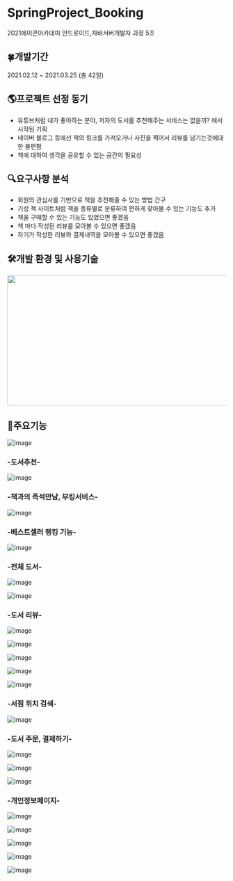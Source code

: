 # SpringProject_Booking
2021에이콘아카데미 안드로이드,자바서버개발자 과정 5조

## 🍀개발기간
2021.02.12 ~ 2021.03.25 (총 42일) 

## 🌎프로젝트 선정 동기
- 유튜브처럼 내가 좋아하는 분야, 저자의 도서를 추천해주는 서비스는 없을까? 에서 시작된 기획
- 네이버 블로그 등에선 책의 링크를 가져오거나 사진을 찍어서 리뷰를 남기는것에대한 불편함
- 책에 대하여 생각을 공유할 수 있는 공간의 필요성

## 🔍요구사항 분석
- 회원의 관심사를 기반으로 책을 추천해줄 수 있는 방법 간구
- 기성 책 사이트처럼 책을 종류별로 분류하여 편하게 찾아볼 수 있는 기능도 추가
- 책을 구매할 수 있는 기능도 있었으면 좋겠음
- 책 마다 작성된 리뷰를 모아볼 수 있으면 좋겠음
- 자기가 작성한 리뷰와 결제내역을 모아볼 수 있으면 좋겠음

## 🛠개발 환경 및 사용기술

<img src="https://user-images.githubusercontent.com/64780300/113814323-6c2d2880-97ac-11eb-8494-d3a2e58687e6.png" width="700"  height="300">

## 👀주요기능

![image](https://user-images.githubusercontent.com/64780300/113816064-32115600-97af-11eb-8180-2b9ea012ccbf.png)

### -도서추천-

![image](https://user-images.githubusercontent.com/64780300/113816186-671da880-97af-11eb-9f44-420df6acfeb3.png)

### -책과의 즉석만남, 부킹서비스-

![image](https://user-images.githubusercontent.com/64780300/113816238-81578680-97af-11eb-8550-ab423919dea6.png)

### -베스트셀러 랭킹 기능-

![image](https://user-images.githubusercontent.com/64780300/113816260-8c121b80-97af-11eb-87c0-5f81dfc557df.png)

### -전체 도서-
![image](https://user-images.githubusercontent.com/64780300/113817021-9b459900-97b0-11eb-9f25-e13c332140e6.png)

![image](https://user-images.githubusercontent.com/64780300/113815771-b0212d00-97ae-11eb-90fa-b9c3d8e2c47e.png)

### -도서 리뷰-
![image](https://user-images.githubusercontent.com/64780300/113815897-e199f880-97ae-11eb-8571-ea8ed8336b39.png)

![image](https://user-images.githubusercontent.com/64780300/113815908-e494e900-97ae-11eb-8e11-d85ae61f4bcd.png)

![image](https://user-images.githubusercontent.com/64780300/113815858-d34bdc80-97ae-11eb-9aa7-b6591e406615.png)

![image](https://user-images.githubusercontent.com/64780300/113815877-d8109080-97ae-11eb-818e-95d6303054f3.png)

![image](https://user-images.githubusercontent.com/64780300/113815883-da72ea80-97ae-11eb-8b36-8aaf125cceb2.png)

### -서점 위치 검색-

![image](https://user-images.githubusercontent.com/64780300/113816400-c24f9b00-97af-11eb-8c9a-82172485a88b.png)

### -도서 주문, 결제하기-
![image](https://user-images.githubusercontent.com/64780300/113816497-e6ab7780-97af-11eb-9fc8-86be17179f79.png)

![image](https://user-images.githubusercontent.com/64780300/113816558-f75bed80-97af-11eb-9717-66dd70d105cc.png)

![image](https://user-images.githubusercontent.com/64780300/113816663-165a7f80-97b0-11eb-8617-e7ad38abec41.png)

### -개인정보페이지-

![image](https://user-images.githubusercontent.com/64780300/113816762-3427e480-97b0-11eb-9e62-d928c5a36696.png)

![image](https://user-images.githubusercontent.com/64780300/113816798-46a21e00-97b0-11eb-8c59-d091657beb6d.png)

![image](https://user-images.githubusercontent.com/64780300/113816835-5883c100-97b0-11eb-8978-07e62ea831e6.png)

![image](https://user-images.githubusercontent.com/64780300/113816872-69343700-97b0-11eb-85c5-a81742769401.png)

![image](https://user-images.githubusercontent.com/64780300/113816907-74876280-97b0-11eb-87fe-6aa0f34fb7f7.png)





